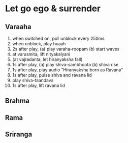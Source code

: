 # Let go ego & surrender

## Varaaha

1. when switched on, poll unblock every 250ms
1. when unblock, play huaah 
1. 2s after play, (a) play varaha-roopam (b) start waves
1. at varasmita, lift nityakalyani
1. (at vajradanta, let hiranyaksha fall)
1. 1s after play, (a) play shiva-sambhoota (b) shiva rise
1. 1s after play, play audio "Hiranyaksha born as Ravana"
1. 1s after play, pulse shiva and ravana lid
1. play shiva-taandava
1. 1s after play, lift ravana lid

## Brahma

## Rama

## Sriranga
